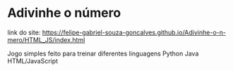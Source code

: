# Adivinhe o número

link do site: https://felipe-gabriel-souza-goncalves.github.io/Adivinhe-o-n-mero/HTML_JS/index.html

Jogo simples feito para treinar diferentes linguagens
Python
Java
HTML/JavaScript
